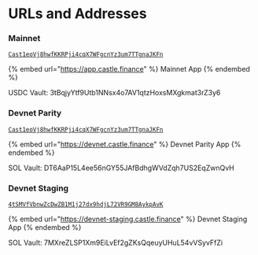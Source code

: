 # URLs and Addresses

### Mainnet

[`Cast1eoVj8hwfKKRPji4cqX7WFgcnYz3um7TTgnaJKFn`](https://explorer.solana.com/address/Cast1eoVj8hwfKKRPji4cqX7WFgcnYz3um7TTgnaJKFn)

{% embed url="https://app.castle.finance" %}
Mainnet App
{% endembed %}

USDC Vault: 3tBqjyYtf9Utb1NNsx4o7AV1qtzHoxsMXgkmat3rZ3y6

### Devnet Parity

[`Cast1eoVj8hwfKKRPji4cqX7WFgcnYz3um7TTgnaJKFn`](https://explorer.solana.com/address/Cast1eoVj8hwfKKRPji4cqX7WFgcnYz3um7TTgnaJKFn?cluster=devnet)

{% embed url="https://devnet.castle.finance" %}
Devnet Parity App
{% endembed %}

SOL Vault: DT6AaP15L4ee56nGY55JAfBdhgWVdZqh7US2EqZwnQvH

### Devnet Staging

[`4tSMVfVbnwZcDwZB1M1j27dx9hdjL72VR9GM8AykpAvK`](https://explorer.solana.com/address/4tSMVfVbnwZcDwZB1M1j27dx9hdjL72VR9GM8AykpAvK?cluster=devnet)

{% embed url="https://devnet-staging.castle.finance" %}
Devnet Staging App
{% endembed %}

SOL Vault: 7MXreZLSP1Xm9EiLvEf2gZKsQqeuyUHuL54vVSyvFfZi
